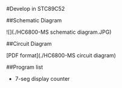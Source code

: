 #Develop in STC89C52

##Schematic Diagram

![](./HC6800-MS schematic diagram.JPG)

##Circuit Diagram

[PDF format](./HC6800-MS circuit diagram)

##Program list

* 7-seg display counter